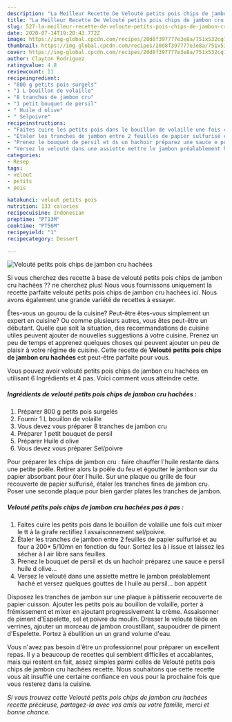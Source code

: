 ```yaml
---
description: "La Meilleur Recette De Velouté petits pois chips de jambon cru hachées"
title: "La Meilleur Recette De Velouté petits pois chips de jambon cru hachées"
slug: 527-la-meilleur-recette-de-veloute-petits-pois-chips-de-jambon-cru-hachees
date: 2020-07-14T19:20:43.772Z
image: https://img-global.cpcdn.com/recipes/20d8f397777e3e8a/751x532cq70/veloute-petits-pois-chips-de-jambon-cru-hachees-photo-principale-de-la-recette.jpg
thumbnail: https://img-global.cpcdn.com/recipes/20d8f397777e3e8a/751x532cq70/veloute-petits-pois-chips-de-jambon-cru-hachees-photo-principale-de-la-recette.jpg
cover: https://img-global.cpcdn.com/recipes/20d8f397777e3e8a/751x532cq70/veloute-petits-pois-chips-de-jambon-cru-hachees-photo-principale-de-la-recette.jpg
author: Clayton Rodriguez
ratingvalue: 4.8
reviewcount: 11
recipeingredient:
- "800 g petits pois surgels"
- "1 L bouillon de volaille"
- "8 tranches de jambon cru"
- "1 petit bouquet de persil"
- " Huile d olive"
- " Selpoivre"
recipeinstructions:
- "Faites cuire les petits pois dans le bouillon de volaille une fois cuit mixer le tt à la girafe rectifiez l assaisonnement sel/poivre."
- "Étaler les tranches de jambon entre 2 feuilles de papier sulfurisé et au four a 200* 5/10mn en fonction du four. Sortez les à l issue et laissez les sécher à l air libre sans feuilles."
- "Prenez le bouquet de persil et ds un hachoir préparez une sauce e persil huile d olive..."
- "Versez le velouté dans une assiette mettre le jambon préalablement haché et versez quelques gouttes de l huile au persil... bon appétit"
categories:
- Resep
tags:
- velout
- petits
- pois

katakunci: velout petits pois 
nutrition: 133 calories
recipecuisine: Indonesian
preptime: "PT13M"
cooktime: "PT56M"
recipeyield: "1"
recipecategory: Dessert

---
```



![Velouté petits pois chips de jambon cru hachées](https://img-global.cpcdn.com/recipes/20d8f397777e3e8a/751x532cq70/veloute-petits-pois-chips-de-jambon-cru-hachees-photo-principale-de-la-recette.jpg)

Si vous cherchez des recette à base de velouté petits pois chips de jambon cru hachées ?? ne cherchez plus! Nous vous fournissons uniquement la recette parfaite velouté petits pois chips de jambon cru hachées ici. Nous avons également une grande variété de recettes à essayer.

Êtes-vous un gourou de la cuisine? Peut-être êtes-vous simplement un expert en cuisine? Ou comme plusieurs autres, vous êtes peut-être un débutant. Quelle que soit la situation, des recommandations de cuisine utiles peuvent ajouter de nouvelles suggestions à votre cuisine. Prenez un peu de temps et apprenez quelques choses qui peuvent ajouter un peu de plaisir à votre régime de cuisine. Cette recette de <strong> Velouté petits pois chips de jambon cru hachées </strong> est peut-être parfaite pour vous.

<!--inarticleads1-->

Vous pouvez avoir velouté petits pois chips de jambon cru hachées en utilisant 6 Ingrédients et 4 pas. Voici comment vous atteindre cette.

##### Ingrédients de velouté petits pois chips de jambon cru hachées :

1. Préparer 800 g petits pois surgelés
1. Fournir 1 L bouillon de volaille
1. Vous devez vous préparer 8 tranches de jambon cru
1. Préparer 1 petit bouquet de persil
1. Préparer  Huile d olive
1. Vous devez vous préparer  Sel/poivre


Pour préparer les chips de jambon cru : faire chauffer l&#39;huile restante dans une petite poêle. Retirer alors la poêle du feu et égoutter le jambon sur du papier absorbant pour ôter l&#39;huile. Sur une plaque ou grille de four recouverte de papier sulfurisé, étaler les tranches fines de jambon cru. Poser une seconde plaque pour bien garder plates les tranches de jambon. 

<!--inarticleads2-->

##### Velouté petits pois chips de jambon cru hachées pas à pas :

1. Faites cuire les petits pois dans le bouillon de volaille une fois cuit mixer le tt à la girafe rectifiez l assaisonnement sel/poivre.
1. Étaler les tranches de jambon entre 2 feuilles de papier sulfurisé et au four a 200* 5/10mn en fonction du four. Sortez les à l issue et laissez les sécher à l air libre sans feuilles.
1. Prenez le bouquet de persil et ds un hachoir préparez une sauce e persil huile d olive...
1. Versez le velouté dans une assiette mettre le jambon préalablement haché et versez quelques gouttes de l huile au persil... bon appétit


Disposez les tranches de jambon sur une plaque à pâtisserie recouverte de papier cuisson. Ajouter les petits pois au bouillon de volaille, porter à frémissement et mixer en ajoutant progressivement la crème. Assaisonner de piment d&#39;Espelette, sel et poivre du moulin. Dresser le velouté tiède en verrines, ajouter un morceau de jambon croustillant, saupoudrer de piment d&#39;Espelette. Portez à ébullition un un grand volume d&#39;eau. 

<!--inarticleads1-->

<p>
Vous n'avez pas besoin d'être un professionnel pour préparer un excellent repas. Il y a beaucoup de recettes qui semblent difficiles et accablantes, mais qui restent en fait, assez simples parmi celles de Velouté petits pois chips de jambon cru hachées recette. Nous souhaitons que cette recette vous ait insufflé une certaine confiance en vous pour la prochaine fois que vous resterez dans la cuisine.
</p>

<p>
<i>Si vous trouvez cette Velouté petits pois chips de jambon cru hachées recette précieuse, partagez-la avec vos amis ou votre famille, merci et bonne chance.</i>
</p>
